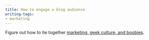 ```yaml
---
title: How to engage a blog audience
writing-tags:
- marketing
---
```


Figure out how to tie together [marketing, geek culture, and boobies][1].

   [1]: http://headrush.typepad.com/creating_passionate_users/2006/12/tech_tshirts_ar.html
